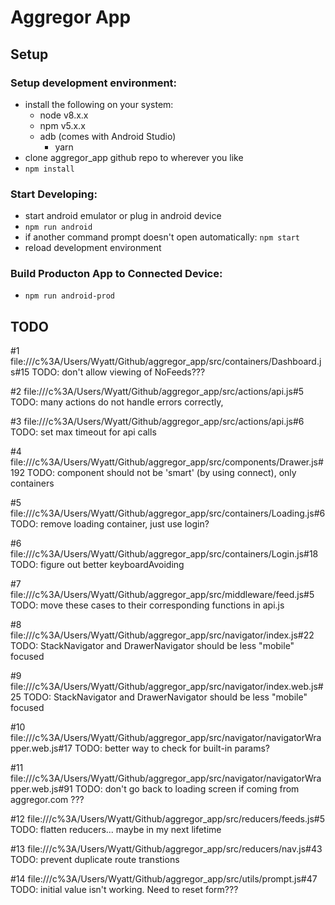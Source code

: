 # Aggregor App
## Setup
### Setup development environment:
- install the following on your system:
  - node v8.x.x
  - npm v5.x.x
  - adb (comes with Android Studio)
	- yarn
- clone aggregor_app github repo to wherever you like
- ```npm install```
### Start Developing:
- start android emulator or plug in android device
- ```npm run android```
- if another command prompt doesn't open automatically: ```npm start```
- reload development environment
### Build Producton App to Connected Device:
- ```npm run android-prod```
## TODO
#1	file:///c%3A/Users/Wyatt/Github/aggregor_app/src/containers/Dashboard.js#15
	TODO: don't allow viewing of NoFeeds???

#2	file:///c%3A/Users/Wyatt/Github/aggregor_app/src/actions/api.js#5
	TODO: many actions do not handle errors correctly, 

#3	file:///c%3A/Users/Wyatt/Github/aggregor_app/src/actions/api.js#6
	TODO: set max timeout for api calls

#4	file:///c%3A/Users/Wyatt/Github/aggregor_app/src/components/Drawer.js#192
	TODO: component should not be 'smart' (by using connect), only containers

#5	file:///c%3A/Users/Wyatt/Github/aggregor_app/src/containers/Loading.js#6
	TODO: remove loading container, just use login?

#6	file:///c%3A/Users/Wyatt/Github/aggregor_app/src/containers/Login.js#18
	TODO: figure out better keyboardAvoiding

#7	file:///c%3A/Users/Wyatt/Github/aggregor_app/src/middleware/feed.js#5
	TODO: move these cases to their corresponding functions in api.js

#8	file:///c%3A/Users/Wyatt/Github/aggregor_app/src/navigator/index.js#22
	TODO: StackNavigator and DrawerNavigator should be less "mobile" focused

#9	file:///c%3A/Users/Wyatt/Github/aggregor_app/src/navigator/index.web.js#25
	TODO: StackNavigator and DrawerNavigator should be less "mobile" focused

#10	file:///c%3A/Users/Wyatt/Github/aggregor_app/src/navigator/navigatorWrapper.web.js#17
	TODO: better way to check for built-in params?

#11	file:///c%3A/Users/Wyatt/Github/aggregor_app/src/navigator/navigatorWrapper.web.js#91
	TODO: don't go back to loading screen if coming from aggregor.com ???

#12	file:///c%3A/Users/Wyatt/Github/aggregor_app/src/reducers/feeds.js#5
	TODO: flatten reducers... maybe in my next lifetime

#13	file:///c%3A/Users/Wyatt/Github/aggregor_app/src/reducers/nav.js#43
	TODO: prevent duplicate route transtions

#14	file:///c%3A/Users/Wyatt/Github/aggregor_app/src/utils/prompt.js#47
	TODO: initial value isn't working. Need to reset form???
